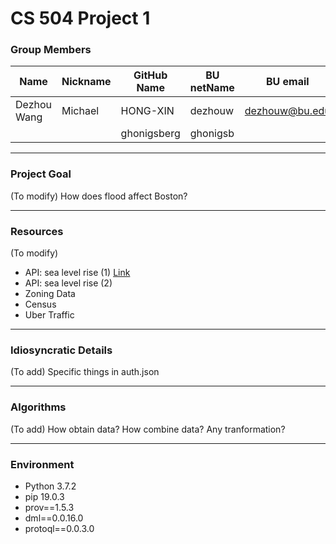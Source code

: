 # CS 504 Project 1
### Group Members
|Name       |Nickname |GitHub Name|BU netName |BU email      |
|-----------|---------|-----------|-----------|--------------|
|Dezhou Wang|Michael  |HONG-XIN   |dezhouw    |dezhouw@bu.edu|
|           |         |ghonigsberg|ghonigsb   |              |

---

### Project Goal
(To modify) How does flood affect Boston?

---

### Resources
(To modify)
* API: sea level rise (1) [Link](http://bostonopendata-boston.opendata.arcgis.com/datasets/9inch-sea-level-rise-1pct-annual-flood?geometry=-71.151%2C42.334%2C-70.931%2C42.379&selectedAttribute=Shape__Area)
* API: sea level rise (2)
* Zoning Data
* Census
* Uber Traffic

---

### Idiosyncratic Details
(To add) Specific things in auth.json

---

### Algorithms
(To add) How obtain data? How combine data? Any tranformation?

---

### Environment
* Python 3.7.2
* pip 19.0.3
* prov==1.5.3
* dml==0.0.16.0
* protoql==0.0.3.0
